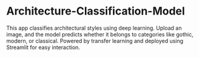 # Architecture-Classification-Model
This app classifies architectural styles using deep learning. Upload an image, and the model predicts whether it belongs to categories like gothic, modern, or classical. Powered by transfer learning and deployed using Streamlit for easy interaction.
